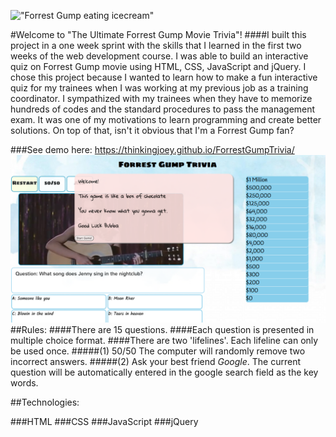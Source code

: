 <!-- 1.a description of your game ([Use Your Game's Name])
2.lists and explanations of the technologies used (Technologies),
3.the design approach taken (Design),
4.installation instructions (Get Started), and
5.unsolved problems and/or planned features (Next Steps). -->
!["Forrest Gump eating icecream"](http://forrestgump.com/wp-content/uploads/2014/12/forrest-gump1__140605215604.png) 

#Welcome to "The Ultimate Forrest Gump Movie Trivia"! 
####I built this project in a one week sprint with the skills that I learned in the first two weeks of the web development course. I was able to build an interactive quiz on Forrest Gump movie using HTML, CSS, JavaScript and jQuery. I chose this project because I wanted to learn how to make a fun interactive quiz for my trainees when I was working at my previous job as a training coordinator. I sympathized with my trainees when they have to memorize hundreds of codes and the standard procedures to pass the management exam. It was one of my motivations to learn programming and create better solutions. On top of that, isn't it obvious that I'm a Forrest Gump fan?

###See demo here: https://thinkingjoey.github.io/ForrestGumpTrivia/
!["screenshot of the game"](./images/NewScreenShot.png)
##Rules:
####There are 15 questions.
####Each question is presented in multiple choice format.
####There are two 'lifelines'. Each lifeline can only be used once. 
#####(1) 50/50	The computer will randomly remove two incorrect answers.
#####(2) Ask your best friend *Google*. The current question will be automatically entered in the google search field as the key words.


##Technologies:

###HTML
###CSS
###JavaScript
###jQuery

